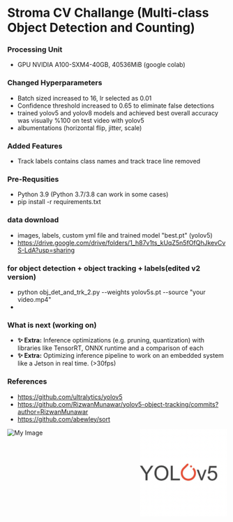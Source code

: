 # Stroma CV Challange (Multi-class Object Detection and Counting)

### Processing Unit
- GPU NVIDIA A100-SXM4-40GB, 40536MiB (google colab)

### Changed Hyperparameters
- Batch sized increased to 16, lr selected as 0.01
- Confidence threshold increased to 0.65 to eliminate false detections
- trained yolov5 and yolov8 models and achieved best overall accuracy was visually %100 on test video with yolov5
- albumentations (horizontal flip, jitter, scale)

### Added Features
- Track labels contains class names and track trace line removed

### Pre-Requsities
- Python 3.9 (Python 3.7/3.8 can work in some cases)
- pip install -r requirements.txt

### data download 
- images, labels, custom yml file and trained model "best.pt" (yolov5)
- https://drive.google.com/drive/folders/1_h87v1ts_kUqZ5n5fOfQhJkevCvS-LdA?usp=sharing

### for object detection + object tracking + labels(edited v2 version)
- python obj_det_and_trk_2.py --weights yolov5s.pt --source "your video.mp4"
- 
### What is next (working on)
- **✨ Extra:** Inference optimizations (e.g. pruning, quantization) with libraries like TensorRT, ONNX runtime and a comparison of each
- **✨ Extra:** Optimizing  inference pipeline to work on an embedded system like a Jetson in real time. (>30fps)

### References
 - https://github.com/ultralytics/yolov5
 - https://github.com/RizwanMunawar/yolov5-object-tracking/commits?author=RizwanMunawar
 - https://github.com/abewley/sort
 <img align="right" width="200" height="200" src="https://github.com/cengizhunter/stroma_challange/blob/main/yolo.png">

 ![My Image](detection.gif)

